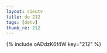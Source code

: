```yaml
--- 
layout: sieutv
title: de 212
tags: [detv]
thumb_re: 212
---
```

{% include oADdzK6f4W key="212" %} 
